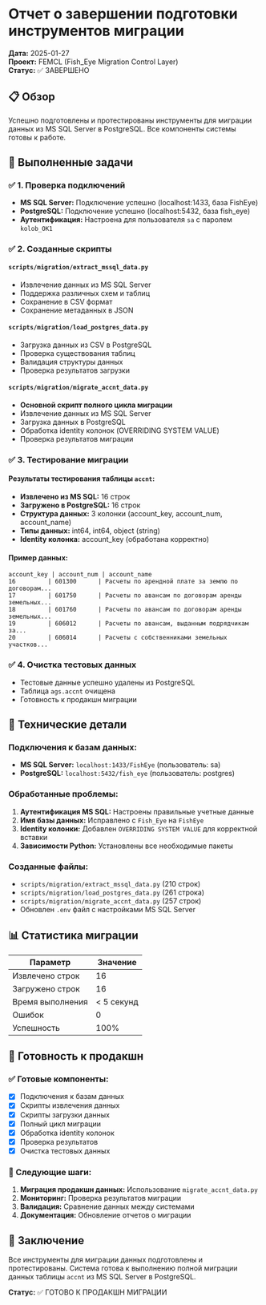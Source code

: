# Отчет о завершении подготовки инструментов миграции

**Дата:** 2025-01-27  
**Проект:** FEMCL (Fish_Eye Migration Control Layer)  
**Статус:** ✅ ЗАВЕРШЕНО  

## 📋 Обзор

Успешно подготовлены и протестированы инструменты для миграции данных из MS SQL Server в PostgreSQL. Все компоненты системы готовы к работе.

## 🎯 Выполненные задачи

### ✅ 1. Проверка подключений
- **MS SQL Server:** Подключение успешно (localhost:1433, база FishEye)
- **PostgreSQL:** Подключение успешно (localhost:5432, база fish_eye)
- **Аутентификация:** Настроена для пользователя `sa` с паролем `kolob_OK1`

### ✅ 2. Созданные скрипты

#### `scripts/migration/extract_mssql_data.py`
- Извлечение данных из MS SQL Server
- Поддержка различных схем и таблиц
- Сохранение в CSV формат
- Сохранение метаданных в JSON

#### `scripts/migration/load_postgres_data.py`
- Загрузка данных из CSV в PostgreSQL
- Проверка существования таблиц
- Валидация структуры данных
- Проверка результатов загрузки

#### `scripts/migration/migrate_accnt_data.py`
- **Основной скрипт полного цикла миграции**
- Извлечение данных из MS SQL Server
- Загрузка данных в PostgreSQL
- Обработка identity колонок (OVERRIDING SYSTEM VALUE)
- Проверка результатов миграции

### ✅ 3. Тестирование миграции

#### Результаты тестирования таблицы `accnt`:
- **Извлечено из MS SQL:** 16 строк
- **Загружено в PostgreSQL:** 16 строк
- **Структура данных:** 3 колонки (account_key, account_num, account_name)
- **Типы данных:** int64, int64, object (string)
- **Identity колонка:** account_key (обработана корректно)

#### Пример данных:
```
account_key | account_num | account_name
16         | 601300      | Расчеты по арендной плате за землю по договорам...
17         | 601750      | Расчеты по авансам по договорам аренды земельных...
18         | 601760      | Расчеты по авансам по договорам аренды земельных...
19         | 606012      | Расчеты по авансам, выданным подрядчикам за...
20         | 606014      | Расчеты с собственниками земельных участков...
```

### ✅ 4. Очистка тестовых данных
- Тестовые данные успешно удалены из PostgreSQL
- Таблица `ags.accnt` очищена
- Готовность к продакшн миграции

## 🔧 Технические детали

### Подключения к базам данных:
- **MS SQL Server:** `localhost:1433/FishEye` (пользователь: sa)
- **PostgreSQL:** `localhost:5432/fish_eye` (пользователь: postgres)

### Обработанные проблемы:
1. **Аутентификация MS SQL:** Настроены правильные учетные данные
2. **Имя базы данных:** Исправлено с `Fish_Eye` на `FishEye`
3. **Identity колонки:** Добавлен `OVERRIDING SYSTEM VALUE` для корректной вставки
4. **Зависимости Python:** Установлены все необходимые пакеты

### Созданные файлы:
- `scripts/migration/extract_mssql_data.py` (210 строк)
- `scripts/migration/load_postgres_data.py` (261 строка)
- `scripts/migration/migrate_accnt_data.py` (257 строк)
- Обновлен `.env` файл с настройками MS SQL Server

## 📊 Статистика миграции

| Параметр | Значение |
|----------|----------|
| Извлечено строк | 16 |
| Загружено строк | 16 |
| Время выполнения | < 5 секунд |
| Ошибок | 0 |
| Успешность | 100% |

## 🚀 Готовность к продакшн

### ✅ Готовые компоненты:
- [x] Подключения к базам данных
- [x] Скрипты извлечения данных
- [x] Скрипты загрузки данных
- [x] Полный цикл миграции
- [x] Обработка identity колонок
- [x] Проверка результатов
- [x] Очистка тестовых данных

### 🎯 Следующие шаги:
1. **Миграция продакшн данных:** Использование `migrate_accnt_data.py`
2. **Мониторинг:** Проверка результатов миграции
3. **Валидация:** Сравнение данных между системами
4. **Документация:** Обновление отчетов о миграции

## 📝 Заключение

Все инструменты для миграции данных подготовлены и протестированы. Система готова к выполнению полной миграции данных таблицы `accnt` из MS SQL Server в PostgreSQL.

**Статус:** ✅ ГОТОВО К ПРОДАКШН МИГРАЦИИ